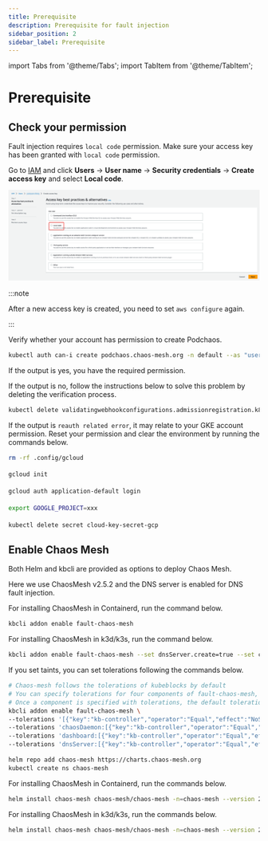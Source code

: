 ```yaml
---
title: Prerequisite
description: Prerequisite for fault injection
sidebar_position: 2
sidebar_label: Prerequisite
---
```


import Tabs from '@theme/Tabs';
import TabItem from '@theme/TabItem';

# Prerequisite

## Check your permission

Fault injection requires `local code` permission. Make sure your access key has been granted with `local code` permission.

<Tabs>
<TabItem value="EKS" label="EKS" default>

Go to [IAM](https://console.amazonaws.cn/iamv2/home?#/home) and click **Users** -> **User name** -> **Security credentials** -> **Create access key** and select **Local code**.

![Create access key](./../../img/kbcli-fault-local-code.png)

:::note

After a new access key is created, you need to set `aws configure` again.

:::

</TabItem>

<TabItem value="GKE" label="GKE">

Verify whether your account has permission to create Podchaos.

```bash
kubectl auth can-i create podchaos.chaos-mesh.org -n default --as "useraccont"
```

If the output is yes, you have the required permission.

If the output is no, follow the instructions below to solve this problem by deleting the verification process.

```bash
kubectl delete validatingwebhookconfigurations.admissionregistration.k8s.io chaos-mesh-validation-auth
```

If the output is `reauth related error`, it may relate to your GKE account permission. Reset your permission and clear the environment by running the commands below.

```bash
rm -rf .config/gcloud

gcloud init

gcloud auth application-default login

export GOOGLE_PROJECT=xxx

kubectl delete secret cloud-key-secret-gcp
```

</TabItem>

## Enable Chaos Mesh

Both Helm and kbcli are provided as options to deploy Chaos Mesh.

Here we use ChaosMesh v2.5.2 and the DNS server is enabled for DNS fault injection.

<Tabs>
<TabItem value="kbcli" label="kbcli" default

For installing ChaosMesh in Containerd, run the command below.

```bash
kbcli addon enable fault-chaos-mesh
```

For installing ChaosMesh in k3d/k3s, run the command below.

```bash
kbcli addon enable fault-chaos-mesh --set dnsServer.create=true --set chaosDaemon.runtime=containerd --set chaosDaemon.socketPath=/run/k3s/containerd/containerd.sock
```

If you set taints, you can set tolerations following the commands below.

```bash
# Chaos-mesh follows the tolerations of kubeblocks by default
# You can specify tolerations for four components of fault-chaos-mesh, controllerManager, chaosDaemon, dashboard, and dnsServer, according to your needs.
# Once a component is specified with tolerations, the default toleration of all components fails. It is recommended to spcify tolerations for four components or none.
kbcli addon enable fault-chaos-mesh \
--tolerations '[{"key":"kb-controller","operator":"Equal","effect":"NoSchedule","value":"true"}]' \
--tolerations 'chaosDaemon:[{"key":"kb-controller","operator":"Equal","effect":"NoSchedule","value":"true"},{"key":"kb-data","operator":"Equal","effect":"NoSchedule","value":"true"}]' \
--tolerations 'dashboard:[{"key":"kb-controller","operator":"Equal","effect":"NoSchedule","value":"true"}]' \
--tolerations 'dnsServer:[{"key":"kb-controller","operator":"Equal","effect":"NoSchedule","value":"true"}]' 
```

</TabItem>

<TabItem value="Helm" label="Helm">

```bash
helm repo add chaos-mesh https://charts.chaos-mesh.org
kubectl create ns chaos-mesh
```

For installing ChaosMesh in Containerd, run the commands below.

```bash
helm install chaos-mesh chaos-mesh/chaos-mesh -n=chaos-mesh --version 2.5.2 --set chaosDaemon.privileged=true --set dnsServer.create=true --set chaosDaemon.runtime=containerd --set chaosDaemon.socketPath=/run/containerd/containerd.sock
```

For installing ChaosMesh in k3d/k3s, run the commands below.

```bash
helm install chaos-mesh chaos-mesh/chaos-mesh -n=chaos-mesh --version 2.5.2 --set chaosDaemon.privileged=true --set dnsServer.create=true --set chaosDaemon.runtime=containerd --set chaosDaemon.socketPath=/run/k3s/containerd/containerd.sock
```

</TabItem>

</Tabs>
